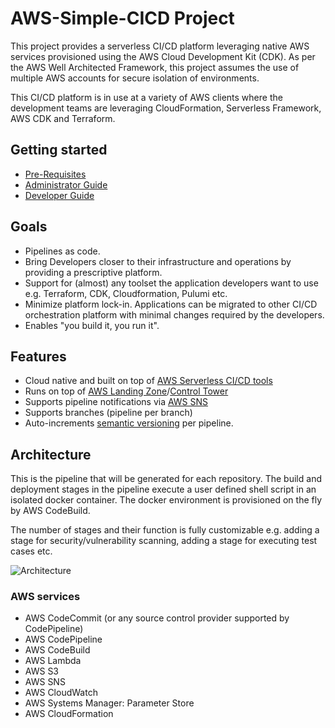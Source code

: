 # AWS-Simple-CICD Project

This project provides a serverless CI/CD platform leveraging native AWS services provisioned using the AWS Cloud Development Kit (CDK). As per the AWS Well Architected Framework, this project assumes the use of multiple AWS accounts for secure isolation of environments.

This CI/CD platform is in use at a variety of AWS clients where the development teams are leveraging CloudFormation, Serverless Framework, AWS CDK and Terraform.

## Getting started

- [Pre-Requisites](docs/prereq.md)
- [Administrator Guide](docs/admin.md)
- [Developer Guide](docs/developer.md)

## Goals

- Pipelines as code.
- Bring Developers closer to their infrastructure and operations by providing a prescriptive platform.
- Support for (almost) any toolset the application developers want to use e.g. Terraform, CDK, Cloudformation, Pulumi etc.
- Minimize platform lock-in. Applications can be migrated to other CI/CD orchestration platform with minimal changes required by the developers.
- Enables "you build it, you run it".

## Features

- Cloud native and built on top of [AWS Serverless CI/CD tools](https://aws.amazon.com/serverless/developer-tools/)
- Runs on top of [AWS Landing Zone](https://aws.amazon.com/solutions/implementations/aws-landing-zone/)/[Control Tower](https://aws.amazon.com/controltower/)
- Supports pipeline notifications via [AWS SNS](https://aws.amazon.com/sns/)
- Supports branches (pipeline per branch)
- Auto-increments [semantic versioning](https://www.semver.org) per pipeline.

## Architecture

This is the pipeline that will be generated for each repository. The build and deployment stages in the pipeline execute a user defined shell script in an isolated docker container. The docker environment is provisioned on the fly by AWS CodeBuild.

The number of stages and their function is fully customizable e.g. adding a stage for security/vulnerability scanning, adding a stage for executing test cases etc.

![Architecture](./architecture.png "CI/CD Architecture")

### AWS services

- AWS CodeCommit (or any source control provider supported by CodePipeline)
- AWS CodePipeline
- AWS CodeBuild
- AWS Lambda
- AWS S3
- AWS SNS
- AWS CloudWatch
- AWS Systems Manager: Parameter Store
- AWS CloudFormation

